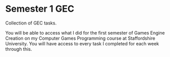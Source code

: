 # Semester 1 GEC

 Collection of GEC tasks.
 
 You will be able to access what I did for the first semester of Games Engine Creation on my Computer Games Programming course at Staffordshire University.
 You will have access to every task I completed for each week through this.
